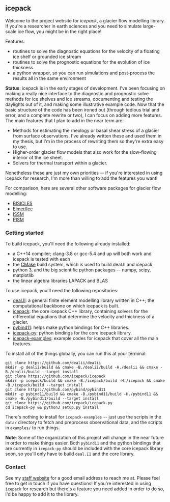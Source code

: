 ## icepack

Welcome to the project website for _icepack_, a glacier flow modelling library.
If you're a researcher in earth sciences and you need to simulate large-scale ice flow, you might be in the right place!

Features:

* routines to solve the diagnostic equations for the velocity of a floating ice shelf or grounded ice stream
* routines to solve the prognostic equations for the evolution of ice thickness
* a python wrapper, so you can run simulations and post-process the results all in the same environment


**Status**: icepack is in the early stages of development.
I've been focusing on making a really nice interface to the diagnostic and prognostic solve methods for ice shelves and ice streams, documenting and testing the daylights out of it, and making some illustrative example code.
Now that the basic structure of the code has been ironed out (through tedious trial and error, and a complete rewrite or two), I can focus on adding more features.
The main features that I plan to add in the near term are:

* Methods for estimating the rheology or basal shear stress of a glacier from surface observations.
I've already written these and used them in my thesis, but I'm in the process of rewriting them so they're extra easy to use.
* Higher-order glacier flow models that also work for the slow-flowing interior of the ice sheet.
* Solvers for thermal transport within a glacier.

Nonetheless these are just my own priorities -- if you're interested in using icepack for research, I'm more than willing to add the features you want!

For comparison, here are several other software packages for glacier flow modelling:

* [BISICLES](https://commons.lbl.gov/display/bisicles/BISICLES)
* [Elmer/Ice](http://elmerice.elmerfem.org)
* [ISSM](https://issm.jpl.nasa.gov)
* [PISM](http://www.pism-docs.org/wiki/doku.php)


### Getting started

To build icepack, you'll need the following already installed:

* a C++14 compiler; clang-3.8 or gcc-5.4 and up will both work and icepack is tested with each
* the [CMake](https://www.cmake.org) build system, which is used to build deal.II and icepack
* python 3, and the big scientific python packages -- numpy, scipy, matplotlib
* the linear algebra libraries LAPACK and BLAS

To use icepack, you'll need the following repositories:

* [deal.II](https://github.com/dealii/dealii): a general finite element modelling library written in C++; the computational backbone on which icepack is built.
* [icepack](https://github.com/icepack/icepack): the core icepack C++ library, containing solvers for the differential equations that determine the velocity and thickness of a glacier.
* [pybind11](https://github.com/pybind/pybind11): helps make python bindings for C++ libraries.
* [icepack-py](https://github.com/icepack/icepack-py): python bindings for the core icepack library.
* [icepack-examples](https://github.com/icepack/icepack-examples): example codes for icepack that cover all the main features.

To install all of the things globally, you can run this at your terminal:

    git clone https://github.com/dealii/dealii
    mkdir -p dealii/build && cmake -B./dealii/build -H./dealii && cmake -B./dealii/build --target install
    git clone https://github.com/icepack/icepack
    mkdir -p icepack/build && cmake -B./icepack/build -H./icepack && cmake -B./icepack/build --target install
    git clone https://github.com/pybind/pybind11
    mkdir -p pybind11/build && cmake -B./pybind11/build -H./pybind11 && cmake -B./pybind11/build --target install
    git clone https://github.com/icepack/icepack-py
    cd icepack-py && python3 setup.py install

There's nothing to install for `icepack-examples` -- just use the scripts in the `data/` directory to fetch and preprocess observational data, and the scripts in `examples/` to run things.

**Note**: Some of the organization of this project will change in the near future in order to make things easier.
Both `pybind11` and the python bindings that are currently in `icepack-py` should be included with the core icepack library soon, so you'll only have to build `deal.II` and the core library.

### Contact

See my [staff website](http://psc.apl.uw.edu/people/post-docs/daniel-shapero/) for a good email address to reach me at.
Please feel free to get in touch if you have questions!
If you're interested in using `icepack` for research but there's a feature you need added in order to do so, I'd be happy to add it to the library.
